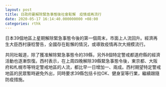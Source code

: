 ```yaml
---
layout: post
title: 日政府憂解除緊急事態後社會鬆懈　疫情或再流行
date: 2020-05-17 16:14:40.000000000 +08:00
categories: rthk
---
```


日本39個地區上星期解除緊急事態令後的第一個周末，市面上人流回升。經濟再生大臣西村康稔警告，全國存在鬆懈的情況，或導致疫情再次大規模流行。

共同社報道，除了獲准解除緊急事態令的39縣，另外8個特定警戒都道府縣的經濟活動也逐漸恢復。西村表示，在上周四晚解除39縣緊急事態令後，東京都、大阪府和札幌市等特定警戒地區的人流，都比早一日增加一、兩成。西村期望特定警戒地區的民眾暫時避免外出，同時要求39縣包括卡拉OK、健身室等行業，繼續跟隨防疫措施。
